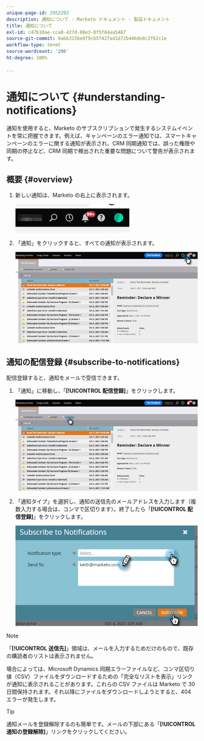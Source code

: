 ```yaml
---
unique-page-id: 2952292
description: 通知について - Marketo ドキュメント - 製品ドキュメント
title: 通知について
exl-id: c47b10ae-cca0-427d-88e3-8f5f84aa5467
source-git-commit: 0abb315be0f9cb5f42fa41d72b446de8c2f62c1e
workflow-type: tm+mt
source-wordcount: '206'
ht-degree: 100%

---
```


# 通知について {#understanding-notifications}

通知を使用すると、Marketo のサブスクリプションで発生するシステムイベントを常に把握できます。例えば、キャンペーンのエラー通知では、スマートキャンペーンのエラーに関する通知が表示され、CRM 同期通知では、誤った権限や同期の停止など、CRM 同期で検出された重要な問題について警告が表示されます。

## 概要 {#overview}

1. 新しい通知は、Marketo の右上に表示されます。

   ![](assets/understanding-notifications-1.png)

1. 「通知」をクリックすると、すべての通知が表示されます。

   ![](assets/understanding-notifications-2.png)

## 通知の配信登録 {#subscribe-to-notifications}

配信登録すると、通知をメールで受信できます。

1. 「通知」に移動し、「**[!UICONTROL 配信登録]**」をクリックします。

   ![](assets/understanding-notifications-3.png)

1. 「通知タイプ」を選択し、通知の送信先のメールアドレスを入力します（複数入力する場合は、コンマで区切ります）。終了したら「**[!UICONTROL 配信登録]**」をクリックします。

   ![](assets/understanding-notifications-4.png)

>[!NOTE]
>
>「**[!UICONTROL 送信先]**」領域は、メールを入力するためだけのもので、既存の購読者のリストは表示されません。

場合によっては、Microsoft Dynamics 同期エラーファイルなど、コンマ区切り値（CSV）ファイルをダウンロードするための「完全なリストを表示」リンクが通知に表示されることがあります。これらの CSV ファイルは Marketo で 30 日間保持されます。それ以降にファイルをダウンロードしようとすると、404 エラーが発生します。

>[!TIP]
>
>通知メールを登録解除するのも簡単です。メールの下部にある「**[!UICONTROL 通知の登録解除]**」リンクをクリックしてください。
